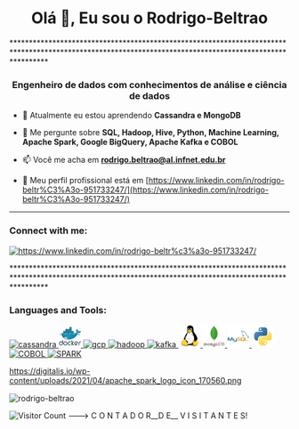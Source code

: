 <h1 align="center">Olá 👋, Eu sou o Rodrigo-Beltrao</h1>
********************************************************************************************************************************************************
<h3 align="center">Engenheiro de dados com conhecimentos de análise e ciência de dados</h3>

- 🌱 Atualmente eu estou aprendendo **Cassandra e MongoDB**

- 💬 Me pergunte sobre **SQL, Hadoop, Hive, Python, Machine Learning, Apache Spark, Google BigQuery, Apache Kafka e COBOL**

- 📫 Você me acha em **rodrigo.beltrao@al.infnet.edu.br**

- 📄 Meu perfil profissional está em [https://www.linkedin.com/in/rodrigo-beltr%C3%A3o-951733247/](https://www.linkedin.com/in/rodrigo-beltr%C3%A3o-951733247/)
********************************************************************************************************************************************************
<h3 align="left">Connect with me:</h3>
<p align="left">
<a href="https://www.linkedin.com/in/rodrigo-beltr%C3%A3o-951733247/" target="blank"><img align="center" src="https://raw.githubusercontent.com/rahuldkjain/github-profile-readme-generator/master/src/images/icons/Social/linked-in-alt.svg" alt="https://www.linkedin.com/in/rodrigo-beltr%c3%a3o-951733247/" height="30" width="40" /></a>
</p>
********************************************************************************************************************************************************
<h3 align="left">Languages and Tools:</h3>
<p align="left"> <a href="https://cassandra.apache.org/" target="_blank" rel="noreferrer"> <img src="https://www.vectorlogo.zone/logos/apache_cassandra/apache_cassandra-icon.svg" alt="cassandra" width="40" height="40"/> </a> <a href="https://www.docker.com/" target="_blank" rel="noreferrer"> <img src="https://raw.githubusercontent.com/devicons/devicon/master/icons/docker/docker-original-wordmark.svg" alt="docker" width="40" height="40"/> </a> <a href="https://cloud.google.com" target="_blank" rel="noreferrer"> <img src="https://www.vectorlogo.zone/logos/google_cloud/google_cloud-icon.svg" alt="gcp" width="40" height="40"/> </a> <a href="https://hadoop.apache.org/" target="_blank" rel="noreferrer"> <img src="https://www.vectorlogo.zone/logos/apache_hadoop/apache_hadoop-icon.svg" alt="hadoop" width="40" height="40"/> </a> <a href="https://kafka.apache.org/" target="_blank" rel="noreferrer"> <img src="https://www.vectorlogo.zone/logos/apache_kafka/apache_kafka-icon.svg" alt="kafka" width="40" height="40"/> </a> <a href="https://www.linux.org/" target="_blank" rel="noreferrer"> <img src="https://raw.githubusercontent.com/devicons/devicon/master/icons/linux/linux-original.svg" alt="linux" width="40" height="40"/> </a> <a href="https://www.mongodb.com/" target="_blank" rel="noreferrer"> <img src="https://raw.githubusercontent.com/devicons/devicon/master/icons/mongodb/mongodb-original-wordmark.svg" alt="mongodb" width="40" height="40"/> </a> <a href="https://www.mysql.com/" target="_blank" rel="noreferrer"> <img src="https://raw.githubusercontent.com/devicons/devicon/master/icons/mysql/mysql-original-wordmark.svg" alt="mysql" width="40" height="40"/> </a> <a href="https://www.python.org" target="_blank" rel="noreferrer"> <img src="https://raw.githubusercontent.com/devicons/devicon/master/icons/python/python-original.svg" alt="python" width="40" height="40"/> <a href="https://pt.wikipedia.org/wiki/COBOL" target="_blank" rel="noreferrer"> <img src="https://i.imgur.com/C8JQncJ.png" alt="COBOL" width="40" height="40"/> <a href="https://spark.apache.org/" target="_blank" rel="noreferrer"> <img src="https://digitalis.io/wp-content/uploads/2021/04/apache_spark_logo_icon_170560.png" alt="SPARK" width="40" height="40"/> </a> </a> </p>

https://digitalis.io/wp-content/uploads/2021/04/apache_spark_logo_icon_170560.png

<p><img align="center" src="https://github-readme-stats.vercel.app/api/top-langs?username=rodrigo-beltrao&show_icons=true&locale=en&layout=compact" alt="rodrigo-beltrao" /></p>

![Visitor Count](https://profile-counter.glitch.me/{Rodrigo-Beltrao}/count.svg) ---> C O N T A D O R__D E__ V I S I T A N T E S!
